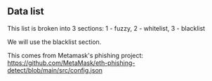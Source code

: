 ## Data list

This list is broken into 3 sections: 1 - fuzzy, 2 - whitelist, 3 - blacklist

We will use the blacklist section.

This comes from Metamask's phishing project: https://github.com/MetaMask/eth-phishing-detect/blob/main/src/config.json
